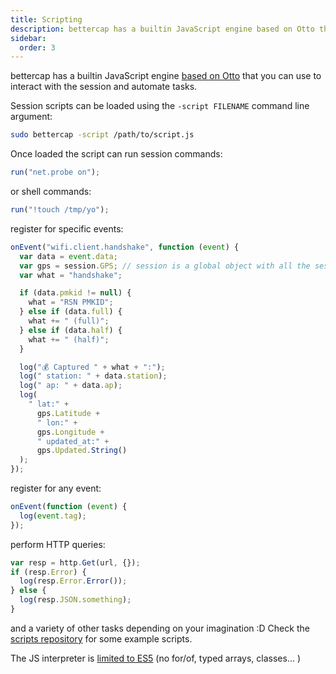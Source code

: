 ```yaml
---
title: Scripting
description: bettercap has a builtin JavaScript engine based on Otto that you can use to interact with the session and automate tasks.
sidebar:
  order: 3
---
```


bettercap has a builtin JavaScript engine [based on Otto](https://github.com/robertkrimen/otto) that you can use to interact with the session and automate tasks.

Session scripts can be loaded using the `-script FILENAME` command line argument:

```bash
sudo bettercap -script /path/to/script.js
```

Once loaded the script can run session commands:

```js
run("net.probe on");
```

or shell commands:

```js
run("!touch /tmp/yo");
```

register for specific events:

```js
onEvent("wifi.client.handshake", function (event) {
  var data = event.data;
  var gps = session.GPS; // session is a global object with all the session data
  var what = "handshake";

  if (data.pmkid != null) {
    what = "RSN PMKID";
  } else if (data.full) {
    what += " (full)";
  } else if (data.half) {
    what += " (half)";
  }

  log("💰 Captured " + what + ":");
  log(" station: " + data.station);
  log(" ap: " + data.ap);
  log(
    " lat:" +
      gps.Latitude +
      " lon:" +
      gps.Longitude +
      " updated_at:" +
      gps.Updated.String()
  );
});
```

register for any event:

```js
onEvent(function (event) {
  log(event.tag);
});
```

perform HTTP queries:

```js
var resp = http.Get(url, {});
if (resp.Error) {
  log(resp.Error.Error());
} else {
  log(resp.JSON.something);
}
```

and a variety of other tasks depending on your imagination :D Check the [scripts repository](http://github.com/bettercap/scripts) for some example scripts.

The JS interpreter is [limited to ES5](https://github.com/robertkrimen/otto?tab=readme-ov-file#caveat-emptor) (no for/of, typed arrays, classes... )
